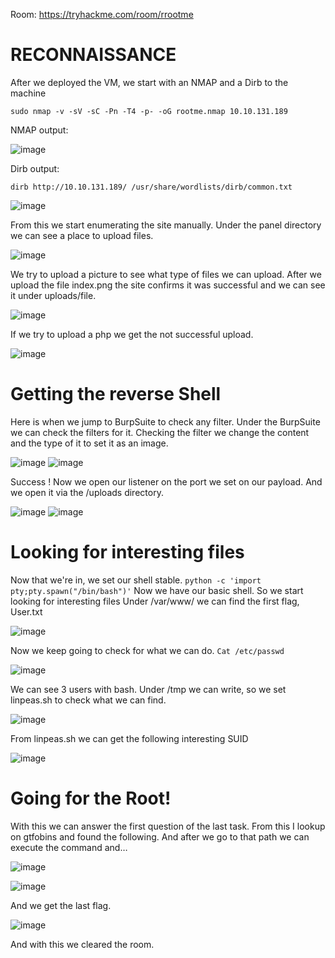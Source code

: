 Room: https://tryhackme.com/room/rrootme

# RECONNAISSANCE

After we deployed the VM, we start with an NMAP and a Dirb to the machine

```sudo nmap -v -sV -sC -Pn -T4 -p- -oG rootme.nmap 10.10.131.189```

NMAP output:

![image](https://user-images.githubusercontent.com/71237545/115132045-bb543400-9fca-11eb-8079-8251003de083.png)

Dirb output:

```dirb http://10.10.131.189/ /usr/share/wordlists/dirb/common.txt```

![image](https://user-images.githubusercontent.com/71237545/115132052-c313d880-9fca-11eb-8a38-ba1bfa469d3b.png)

From this we start enumerating the site manually.
Under the panel directory we can see a place to upload files.

![image](https://user-images.githubusercontent.com/71237545/115132055-c7d88c80-9fca-11eb-88b1-cd7165f2fa78.png)

We try to upload a picture to see what type of files we can upload.
After we upload the file index.png the site confirms it was successful and we can see it under uploads/file.

![image](https://user-images.githubusercontent.com/71237545/115132061-d030c780-9fca-11eb-8115-7458ef03879e.png)

If we try to upload a php we get the not successful upload.

![image](https://user-images.githubusercontent.com/71237545/115132063-d4f57b80-9fca-11eb-9bbb-be9e8a1c79e6.png)

# Getting the reverse Shell

Here is when we jump to BurpSuite to check any filter.
Under the BurpSuite we can check the filters for it.
Checking the filter we change the content and the type of it to set it as an image.

![image](https://user-images.githubusercontent.com/71237545/115132064-d9ba2f80-9fca-11eb-895e-dbf4c1980b82.png)
![image](https://user-images.githubusercontent.com/71237545/115132077-f3f40d80-9fca-11eb-8475-d8aa803c5ae6.png)

Success ! Now we open our listener on the port we set on our payload. And we open it via the /uploads directory.

![image](https://user-images.githubusercontent.com/71237545/115132080-f6566780-9fca-11eb-8708-5ab9fc111a7c.png)
![image](https://user-images.githubusercontent.com/71237545/115132082-fc4c4880-9fca-11eb-8e0c-6d10d6ca2e21.png)

# Looking for interesting files

Now that we're in, we set our shell stable.
```python -c 'import pty;pty.spawn("/bin/bash")'```
Now we have our basic shell. So we start looking for interesting files
Under /var/www/ we can find the first flag, User.txt

![image](https://user-images.githubusercontent.com/71237545/115132086-0110fc80-9fcb-11eb-8b5f-cdb1a77853ea.png)

Now we keep going to check for what we can do.
```Cat /etc/passwd```

![image](https://user-images.githubusercontent.com/71237545/115132090-040bed00-9fcb-11eb-9c8f-6cb207394088.png)

We can see 3 users with bash.
Under /tmp we can write, so we set linpeas.sh to check what we can find.

![image](https://user-images.githubusercontent.com/71237545/115132092-066e4700-9fcb-11eb-9a8a-1c8bcd1f1b66.png)

From linpeas.sh we can get the following interesting SUID

![image](https://user-images.githubusercontent.com/71237545/115132094-09693780-9fcb-11eb-9656-41b33055f0d2.png)

# Going for the Root!

With this we can answer the first question of the last task.
From this I lookup on gtfobins and found the following.
And after we go to that path we can execute the command and…

![image](https://user-images.githubusercontent.com/71237545/115132099-138b3600-9fcb-11eb-8c97-9e06dc93b6a2.png)

![image](https://user-images.githubusercontent.com/71237545/115132100-14bc6300-9fcb-11eb-8ef3-12140716a403.png)

And we get the last flag.

![image](https://user-images.githubusercontent.com/71237545/115132101-16862680-9fcb-11eb-93aa-5b514401026e.png)

And with this we cleared the room.


